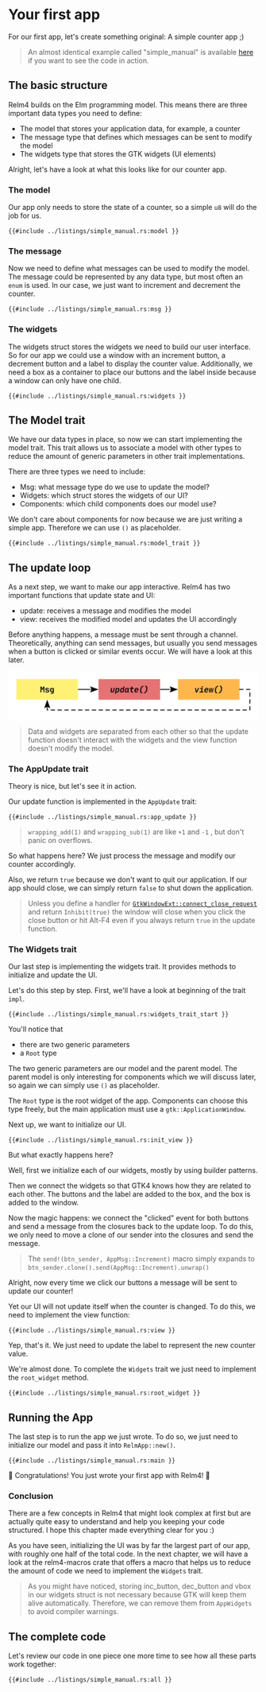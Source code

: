 # Your first app

For our first app, let's create something original: A simple counter app ;)

> An almost identical example called "simple_manual" is available [here](https://github.com/AaronErhardt/relm4/tree/main/relm4-examples) if you want to see the code in action.

## The basic structure

Relm4 builds on the Elm programming model. This means there are three important data types you need to define:

+ The model that stores your application data, for example, a counter
+ The message type that defines which messages can be sent to modify the model
+ The widgets type that stores the GTK widgets (UI elements)

Alright, let's have a look at what this looks like for our counter app.

### The model

Our app only needs to store the state of a counter, so a simple `u8` will do the job for us.

```rust,no_run,noplayground
{{#include ../listings/simple_manual.rs:model }}
```

### The message

Now we need to define what messages can be used to modify the model. The message could be represented by any data type, but most often an `enum` is used. In our case, we just want to increment and decrement the counter.

```rust,no_run,noplayground
{{#include ../listings/simple_manual.rs:msg }}
```

### The widgets

The widgets struct stores the widgets we need to build our user interface. So for our app we could use a window with an increment button, a decrement button and a label to display the counter value. Additionally, we need a box as a container to place our buttons and the label inside because a window can only have one child.

```rust,no_run,noplayground
{{#include ../listings/simple_manual.rs:widgets }}
```

## The Model trait

We have our data types in place, so now we can start implementing the model trait. This trait allows us to associate a model with other types to reduce the amount of generic parameters in other trait implementations.

There are three types we need to include:

+ Msg: what message type do we use to update the model?
+ Widgets: which struct stores the widgets of our UI?
+ Components: which child components does our model use?

We don't care about components for now because we are just writing a simple app. Therefore we can use `()` as placeholder.

```rust,no_run,noplayground
{{#include ../listings/simple_manual.rs:model_trait }}
```

## The update loop

As a next step, we want to make our app interactive. Relm4 has two important functions that update state and UI:

+ update: receives a message and modifies the model
+ view: receives the modified model and updates the UI accordingly

Before anything happens, a message must be sent through a channel. Theoretically, anything can send messages, but usually you send messages when a button is clicked or similar events occur. We will have a look at this later.

![relm update loop](img/update_loop.svg)

> Data and widgets are separated from each other so that the update function doesn't interact with the widgets and the view function doesn't modify the model.

### The AppUpdate trait

Theory is nice, but let's see it in action.

Our update function is implemented in the `AppUpdate` trait:

```rust,no_run,noplayground
{{#include ../listings/simple_manual.rs:app_update }}
```

> `wrapping_add(1)` and `wrapping_sub(1)` are like `+1`  and `-1` , but don't panic on overflows.

So what happens here? We just process the message and modify our counter accordingly.

Also, we return `true` because we don't want to quit our application. If our app should close, we can simply return `false` to shut down the application.

> Unless you define a handler for [`GtkWindowExt::connect_close_request`](https://gtk-rs.org/gtk4-rs/git/docs/gtk4/prelude/trait.GtkWindowExt.html#tymethod.connect_close_request) and return `Inhibit(true)` the window will close when you click the close button or hit Alt-F4 even if you always return `true` in the update function.

### The Widgets trait

Our last step is implementing the widgets trait. It provides methods to initialize and update the UI.

Let's do this step by step. First, we'll have a look at beginning of the trait `impl`.

```rust,no_run,noplayground
{{#include ../listings/simple_manual.rs:widgets_trait_start }}
```

You'll notice that

+ there are two generic parameters
+ a `Root` type

The two generic parameters are our model and the parent model. The parent model is only interesting for components which we will discuss later, so again we can simply use `()` as placeholder.

The `Root` type is the root widget of the app. Components can choose this type freely, but the main application must use a `gtk::ApplicationWindow`.

Next up, we want to initialize our UI.

```rust,no_run,noplayground
{{#include ../listings/simple_manual.rs:init_view }}
```

But what exactly happens here?

Well, first we initialize each of our widgets, mostly by using builder patterns.

Then we connect the widgets so that GTK4 knows how they are related to each other. The buttons and the label are added to the box, and the box is added to the window.

Now the magic happens: we connect the "clicked" event for both buttons and send a message from the closures back to the update loop. To do this, we only need to move a clone of our sender into the closures and send the message.

> The `send!(btn_sender, AppMsg::Increment)` macro simply expands to `btn_sender.clone().send(AppMsg::Increment).unwrap()`

Alright, now every time we click our buttons a message will be sent to update our counter!

Yet our UI will not update itself when the counter is changed. To do this, we need to implement the view function:

```rust,no_run,noplayground
{{#include ../listings/simple_manual.rs:view }}
```

Yep, that's it. We just need to update the label to represent the new counter value.

We're almost done. To complete the `Widgets` trait we just need to implement the `root_widget` method.

```rust,no_run,noplayground
{{#include ../listings/simple_manual.rs:root_widget }}
```

## Running the App

The last step is to run the app we just wrote. To do so, we just need to initialize our model and pass it into `RelmApp::new()`.

```rust,no_run,noplayground
{{#include ../listings/simple_manual.rs:main }}
```

🎉 Congratulations! You just wrote your first app with Relm4! 🎉

### Conclusion

There are a few concepts in Relm4 that might look complex at first but are actually quite easy to understand and help you keeping your code structured. I hope this chapter made everything clear for you :)

As you have seen, initializing the UI was by far the largest part of our app, with roughly one half of the total code. In the next chapter, we will have a look at the relm4-macros crate that offers a macro that helps us to reduce the amount of code we need to implement the `Widgets` trait.

> As you might have noticed, storing inc_button, dec_button and vbox in our widgets struct is not necessary because GTK will keep them alive automatically. Therefore, we can remove them from `AppWidgets` to avoid compiler warnings.

## The complete code

Let's review our code in one piece one more time to see how all these parts work together:

```rust,no_run,noplayground
{{#include ../listings/simple_manual.rs:all }}
```